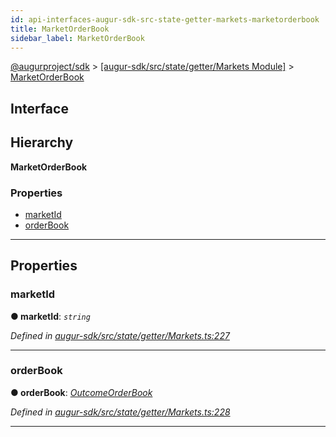 ```yaml
---
id: api-interfaces-augur-sdk-src-state-getter-markets-marketorderbook
title: MarketOrderBook
sidebar_label: MarketOrderBook
---
```


[@augurproject/sdk](api-readme.md) > [[augur-sdk/src/state/getter/Markets Module]](api-modules-augur-sdk-src-state-getter-markets-module.md) > [MarketOrderBook](api-interfaces-augur-sdk-src-state-getter-markets-marketorderbook.md)

## Interface

## Hierarchy

**MarketOrderBook**

### Properties

* [marketId](api-interfaces-augur-sdk-src-state-getter-markets-marketorderbook.md#marketid)
* [orderBook](api-interfaces-augur-sdk-src-state-getter-markets-marketorderbook.md#orderbook)

---

## Properties

<a id="marketid"></a>

###  marketId

**● marketId**: *`string`*

*Defined in [augur-sdk/src/state/getter/Markets.ts:227](https://github.com/AugurProject/augur/blob/0787bf1a23/packages/augur-sdk/src/state/getter/Markets.ts#L227)*

___
<a id="orderbook"></a>

###  orderBook

**● orderBook**: *[OutcomeOrderBook](api-interfaces-augur-sdk-src-state-getter-markets-outcomeorderbook.md)*

*Defined in [augur-sdk/src/state/getter/Markets.ts:228](https://github.com/AugurProject/augur/blob/0787bf1a23/packages/augur-sdk/src/state/getter/Markets.ts#L228)*

___

